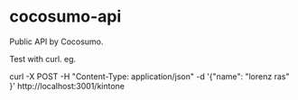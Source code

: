 # cocosumo-api
 Public API by Cocosumo.


Test with curl.
eg. 

curl -X POST -H "Content-Type: application/json" -d '{"name": "lorenz ras" }' http://localhost:3001/kintone
